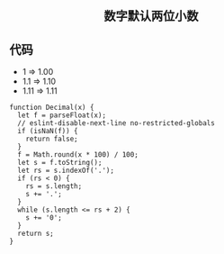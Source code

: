 <h2 align="center">数字默认两位小数</h2>

## 代码

- 1     => 1.00
- 1.1   => 1.10
- 1.11  => 1.11

```
function Decimal(x) {
  let f = parseFloat(x);
  // eslint-disable-next-line no-restricted-globals
  if (isNaN(f)) {
    return false;
  }
  f = Math.round(x * 100) / 100;
  let s = f.toString();
  let rs = s.indexOf('.');
  if (rs < 0) {
    rs = s.length;
    s += '.';
  }
  while (s.length <= rs + 2) {
    s += '0';
  }
  return s;
}
```



